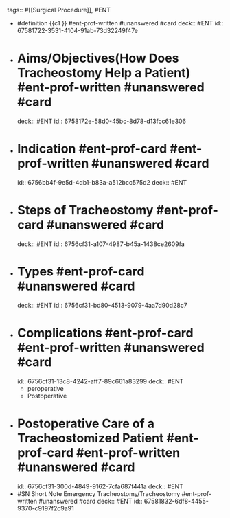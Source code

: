 tags:: #[[Surgical Procedure]], #ENT

- #definition {{c1 }} #ent-prof-written #unanswered #card
  deck:: #ENT
  id:: 67581722-3531-4104-91ab-73d32249f47e
- # Aims/Objectives(How Does Tracheostomy Help a Patient) #ent-prof-written #unanswered #card
  deck:: #ENT
  id:: 6758172e-58d0-45bc-8d78-d13fcc61e306
- # Indication #ent-prof-card #ent-prof-written #unanswered #card
  id:: 6756bb4f-9e5d-4db1-b83a-a512bcc575d2
  deck:: #ENT
- # Steps of Tracheostomy #ent-prof-card #unanswered #card
  deck:: #ENT
  id:: 6756cf31-a107-4987-b45a-1438ce2609fa
- # Types #ent-prof-card #unanswered #card
  deck:: #ENT
  id:: 6756cf31-bd80-4513-9079-4aa7d90d28c7
- # Complications #ent-prof-card #ent-prof-written #unanswered #card
  id:: 6756cf31-13c8-4242-aff7-89c661a83299
  deck:: #ENT
	- peroperative
	- Postoperative
- # Postoperative Care of a Tracheostomized Patient #ent-prof-card #ent-prof-written #unanswered #card
  id:: 6756cf31-300d-4849-9162-7cfa687f441a
  deck:: #ENT
- #SN Short Note Emergency Tracheostomy/Tracheostomy #ent-prof-written #unanswered #card
  deck:: #ENT
  id:: 67581832-6df8-4455-9370-c9197f2c9a91